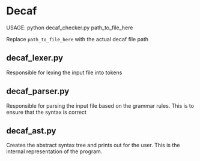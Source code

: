 # Decaf

USAGE: python decaf_checker.py path_to_file_here

Replace `path_to_file_here` with the actual decaf file path

## decaf_lexer.py

Responsible for lexing the input file into tokens

## decaf_parser.py

Responsible for parsing the input file based on the grammar rules. This is to ensure that the syntax is correct

## decaf_ast.py

Creates the abstract syntax tree and prints out for the user. This is the internal representation of the program.